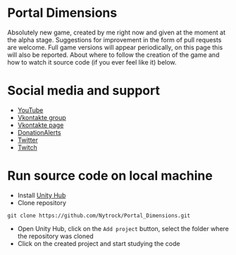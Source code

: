# Portal  Dimensions
Absolutely new game, created by me right now and given at the moment at the alpha stage. Suggestions for improvement in the form of pull requests are welcome.
Full game versions will appear periodically, on this page this will also be reported. About where to follow the creation of the game and how to watch it
source code (if you ever feel like it) below.

# Social media and support
- [YouTube](https://www.youtube.com/c/Nytrock)
- [Vkontakte group](https://vk.com/nytrock)
- [Vkontakte page](https://vk.com/everything_develoer)
- [DonationAlerts](https://www.donationalerts.com/r/nytrock)
- [Twitter](https://twitter.com/Nytr0ck)
- [Twitch](https://www.twitch.tv/nytrock)


# Run source code on local machine

- Install [Unity Hub](https://unity3d.com/en/get-unity/download)
- Clone repository

```shell
git clone https://github.com/Nytrock/Portal_Dimensions.git
```
- Open Unity Hub, click on the `Add project` button, select the folder where the repository was cloned
- Click on the created project and start studying the code
